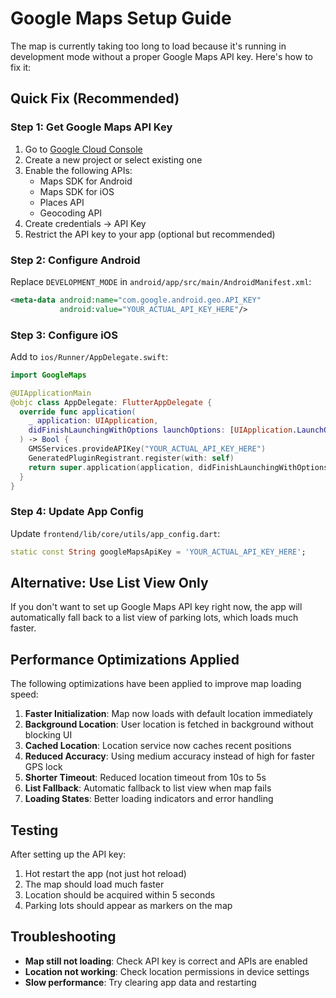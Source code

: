 # Google Maps Setup Guide

The map is currently taking too long to load because it's running in development mode without a proper Google Maps API key. Here's how to fix it:

## Quick Fix (Recommended)

### Step 1: Get Google Maps API Key
1. Go to [Google Cloud Console](https://console.cloud.google.com/)
2. Create a new project or select existing one
3. Enable the following APIs:
   - Maps SDK for Android
   - Maps SDK for iOS
   - Places API
   - Geocoding API
4. Create credentials → API Key
5. Restrict the API key to your app (optional but recommended)

### Step 2: Configure Android
Replace `DEVELOPMENT_MODE` in `android/app/src/main/AndroidManifest.xml`:

```xml
<meta-data android:name="com.google.android.geo.API_KEY"
           android:value="YOUR_ACTUAL_API_KEY_HERE"/>
```

### Step 3: Configure iOS
Add to `ios/Runner/AppDelegate.swift`:

```swift
import GoogleMaps

@UIApplicationMain
@objc class AppDelegate: FlutterAppDelegate {
  override func application(
    _ application: UIApplication,
    didFinishLaunchingWithOptions launchOptions: [UIApplication.LaunchOptionsKey: Any]?
  ) -> Bool {
    GMSServices.provideAPIKey("YOUR_ACTUAL_API_KEY_HERE")
    GeneratedPluginRegistrant.register(with: self)
    return super.application(application, didFinishLaunchingWithOptions: launchOptions)
  }
}
```

### Step 4: Update App Config
Update `frontend/lib/core/utils/app_config.dart`:

```dart
static const String googleMapsApiKey = 'YOUR_ACTUAL_API_KEY_HERE';
```

## Alternative: Use List View Only

If you don't want to set up Google Maps API key right now, the app will automatically fall back to a list view of parking lots, which loads much faster.

## Performance Optimizations Applied

The following optimizations have been applied to improve map loading speed:

1. **Faster Initialization**: Map now loads with default location immediately
2. **Background Location**: User location is fetched in background without blocking UI
3. **Cached Location**: Location service now caches recent positions
4. **Reduced Accuracy**: Using medium accuracy instead of high for faster GPS lock
5. **Shorter Timeout**: Reduced location timeout from 10s to 5s
6. **List Fallback**: Automatic fallback to list view when map fails
7. **Loading States**: Better loading indicators and error handling

## Testing

After setting up the API key:
1. Hot restart the app (not just hot reload)
2. The map should load much faster
3. Location should be acquired within 5 seconds
4. Parking lots should appear as markers on the map

## Troubleshooting

- **Map still not loading**: Check API key is correct and APIs are enabled
- **Location not working**: Check location permissions in device settings
- **Slow performance**: Try clearing app data and restarting